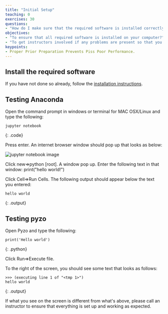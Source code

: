 ```yaml
---
title: "Initial Setup"
teaching: 0
exercises: 30
questions:
- "How do I make sure that the required software is installed correctly on my computer."
objectives:
- "To ensure that all required software is installed on your computer?"
- "To get instructors involved if any problems are present so that you can keep up with the lesson without any technical issues."
keypoints:
- Proper Prior Preparation Prevents Piss Poor Performance. 
---
```

## Install the required software
If you have not done so already, follow the [installation instructions](https://uoa-eresearch.github.io/python_intro_tutorial/setup/).

## Testing Anaconda
Open the command prompt in windows or terminal for MAC OSX/Linux and type the following:

~~~
jupyter notebook
~~~
{: .code}

Press enter. An internet browser window should pop up that looks as below:

![jupyter notebook image](http://https://uoa-eresearch.github.io/python_intro_tutorial/lesson-assets/jupyter_notebook.png)

Click new=>python [root]. A window pop up. Enter the following text in that window: 
print("hello world!")

Click Cell=>Run Cells. The following output should appear below the text you entered: 

~~~
hello world
~~~
{: .output}


## Testing pyzo
Open Pyzo and type the following: 

~~~
print('Hello world')
~~~
{: .python}

Click Run=>Execute file.

To the right of the screen, you should see some text that looks as follows:

~~~
>>> (executing line 1 of "<tmp 1>")
hello world
~~~
{: .output}

If what you see on the screen is different from what's above, please call an instructor to ensure that everything is set up and working as expected. 

